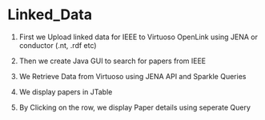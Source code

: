 # Linked_Data

1. First we Upload linked data for IEEE to Virtuoso OpenLink using JENA or conductor (.nt, .rdf etc)

2. Then we create Java GUI to search for papers from IEEE

3. We Retrieve Data from Virtuoso using JENA API and Sparkle Queries

4. We display papers in JTable

5. By Clicking on the row, we display Paper details using seperate Query

